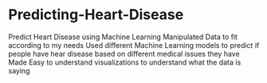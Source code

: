 # Predicting-Heart-Disease
Predict Heart Disease using Machine Learning
Manipulated Data to fit according to my needs
Used different Machine Learning models to predict if people have hear disease based on different medical issues they have
Made Easy to understand visualizations to understand what the data is saying
